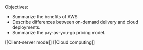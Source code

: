 Objectives: 
- Summarize the benefits of AWS
- Describe differences between on-demand delivery and cloud deployments.
- Summarize the pay-as-you-go pricing model.

[[Client-server model]]
[[Cloud computing]]
